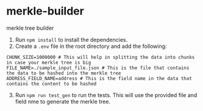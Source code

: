 # merkle-builder

merkle tree builder

1. Run `npm install` to install the dependencies.
2. Create a `.env` file in the root directory and add the following:

```
CHUNK_SIZE=1000000 # This will help in splitting the data into chunks in case your merkle tree is big
FILE_NAME=./sample_input_file.json # This is the file that contains the data to be hashed into the merkle tree
ADDRESS_FIELD_NAME=address # This is the field name in the data that contains the content to be hashed
```

3. Run `npm run test_gen` to run the tests. This will use the provided file and field nme to generate the merkle tree.
